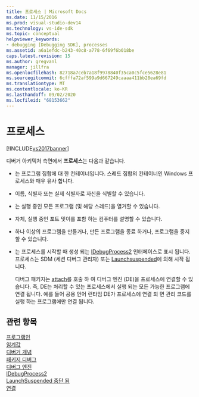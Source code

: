 ```yaml
---
title: 프로세스 | Microsoft Docs
ms.date: 11/15/2016
ms.prod: visual-studio-dev14
ms.technology: vs-ide-sdk
ms.topic: conceptual
helpviewer_keywords:
- debugging [Debugging SDK], processes
ms.assetid: a6a1efdc-b243-40c8-a778-6f69f6b018be
caps.latest.revision: 15
ms.author: gregvanl
manager: jillfra
ms.openlocfilehash: 82718a7ceb7a18f9978840f35ca0c5fce5628e81
ms.sourcegitcommit: 6cfffa72af599a9d667249caaaa411bb28ea69fd
ms.translationtype: MT
ms.contentlocale: ko-KR
ms.lasthandoff: 09/02/2020
ms.locfileid: "68153662"
---
```

# <a name="processes"></a>프로세스
[!INCLUDE[vs2017banner](../../includes/vs2017banner.md)]

디버거 아키텍처 측면에서 **프로세스**는 다음과 같습니다.  
  
- 는 프로그램 집합에 대 한 컨테이너입니다. 스레드 집합의 컨테이너인 Windows 프로세스와 매우 유사 합니다.  
  
- 이름, 식별자 또는 실제 식별자로 자신을 식별할 수 있습니다.  
  
- 는 실행 중인 모든 프로그램 (및 해당 스레드)을 열거할 수 있습니다.  
  
- 자체, 실행 중인 포트 및이를 포함 하는 컴퓨터를 설명할 수 있습니다.  
  
- 하나 이상의 프로그램을 만들거나, 만든 프로그램을 종료 하거나, 프로그램을 중지할 수 있습니다.  
  
- 는 프로세스를 시작할 때 생성 되는 [IDebugProcess2](../../extensibility/debugger/reference/idebugprocess2.md) 인터페이스로 표시 됩니다. 프로세스는 SDM (세션 디버그 관리자) 또는 [Launchsuspended](../../extensibility/debugger/reference/idebugenginelaunch2-launchsuspended.md)에 의해 시작 됩니다.  
  
  디버그 패키지는 [attach](../../extensibility/debugger/reference/idebugprocess2-attach.md)를 호출 하 여 디버그 엔진 (DE)을 프로세스에 연결할 수 있습니다. 즉, DE는 처리할 수 있는 프로세스에서 실행 되는 모든 가능한 프로그램에 연결 됩니다. 예를 들어 공용 언어 런타임 DE가 프로세스에 연결 되 면 관리 코드를 실행 하는 프로그램에만 연결 됩니다.  
  
## <a name="see-also"></a>관련 항목  
 [프로그램인](../../extensibility/debugger/programs.md)   
 [임계값](../../extensibility/debugger/threads.md)   
 [디버거 개념](../../extensibility/debugger/debugger-concepts.md)   
 [패키지 디버그](../../extensibility/debugger/debug-package.md)   
 [디버그 엔진](../../extensibility/debugger/debug-engine.md)   
 [IDebugProcess2](../../extensibility/debugger/reference/idebugprocess2.md)   
 [LaunchSuspended 중단 됨](../../extensibility/debugger/reference/idebugenginelaunch2-launchsuspended.md)   
 [연결](../../extensibility/debugger/reference/idebugprocess2-attach.md)
